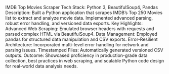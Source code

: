 IMDB Top Movies Scraper
Tech Stack: Python 3, BeautifulSoup4, Pandas
Description:
Built a Python application that scrapes IMDB’s Top 250 Movies list to extract and analyze movie data.
Implemented advanced parsing, robust error handling, and versioned data exports.
Key Highlights:
Advanced Web Scraping: Emulated browser headers with requests and parsed complex HTML via BeautifulSoup4.
Data Management: Employed pandas for structured data manipulation and CSV exports.
Error-Resilient Architecture: Incorporated multi-level error handling for network and parsing issues.
Timestamped Files: Automatically generated versioned CSV outputs.
Outcome:
Showcased proficiency in production-grade data collection, best practices in web scraping, and scalable Python code design for real-world data analysis needs.

